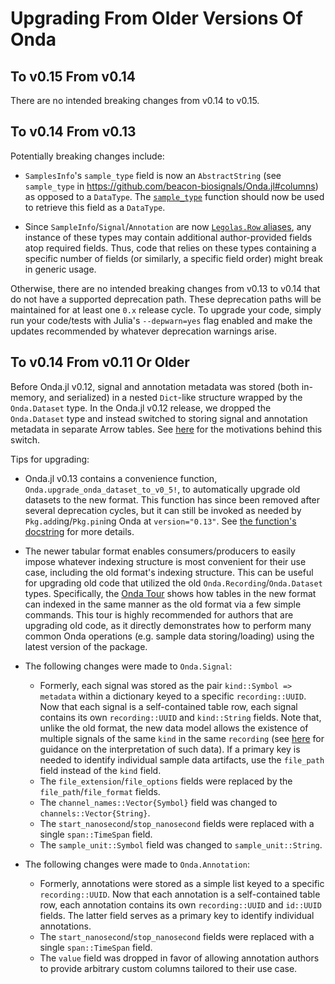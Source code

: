 # Upgrading From Older Versions Of Onda

## To v0.15 From v0.14

There are no intended breaking changes from v0.14 to v0.15.

## To v0.14 From v0.13

Potentially breaking changes include:

- `SamplesInfo`'s `sample_type` field is now an `AbstractString` (see `sample_type` in https://github.com/beacon-biosignals/Onda.jl#columns) as opposed to a `DataType`. The [`sample_type`](@ref) function should now be used to retrieve this field as a `DataType`.

- Since `SampleInfo`/`Signal`/`Annotation` are now [`Legolas.Row` aliases](https://beacon-biosignals.github.io/Legolas.jl/stable/#Legolas.Row), any instance of these types may contain additional author-provided fields atop required fields. Thus, code that relies on these types containing a specific number of fields (or similarly, a specific field order) might break in generic usage.

Otherwise, there are no intended breaking changes from v0.13 to v0.14 that do not have a supported deprecation path. These deprecation paths will be maintained for at least one `0.x` release cycle. To upgrade your code, simply run your code/tests with Julia's `--depwarn=yes` flag enabled and make the updates recommended by whatever deprecation warnings arise.

## To v0.14 From v0.11 Or Older

Before Onda.jl v0.12, signal and annotation metadata was stored (both in-memory, and serialized) in a nested `Dict`-like structure wrapped by the `Onda.Dataset` type. In the Onda.jl v0.12 release, we dropped the `Onda.Dataset` type and instead switched to storing signal and annotation metadata in separate Arrow tables. See [here](https://github.com/beacon-biosignals/OndaFormat/issues/25) for the motivations behind this switch.

Tips for upgrading:

- Onda.jl v0.13 contains a convenience function, `Onda.upgrade_onda_dataset_to_v0_5!`, to automatically upgrade old datasets to the new format. This function has since been removed after several deprecation cycles, but it can still be invoked as needed by `Pkg.add`ing/`Pkg.pin`ing Onda at `version="0.13"`. See [the function's docstring](https://github.com/beacon-biosignals/Onda.jl/blob/eb2623dc3fe436850667c646aa7c329485c61046/src/Onda.jl#L34-L70) for more details.

- The newer tabular format enables consumers/producers to easily impose whatever indexing structure is most convenient for their use case, including the old format's indexing structure. This can be useful for upgrading old code that utilized the old `Onda.Recording`/`Onda.Dataset` types. Specifically, the [Onda Tour](https://github.com/beacon-biosignals/Onda.jl/blob/master/examples/tour.jl) shows how tables in the new format can indexed in the same manner as the old format via a few simple commands. This tour is highly recommended for authors that are upgrading old code, as it directly demonstrates how to perform many common Onda operations (e.g. sample data storing/loading) using the latest version of the package.

- The following changes were made to `Onda.Signal`:
    - Formerly, each signal was stored as the pair `kind::Symbol => metadata` within a dictionary keyed to a specific `recording::UUID`. Now that each signal is a self-contained table row, each signal contains its own `recording::UUID` and `kind::String` fields. Note that, unlike the old format, the new data model allows the existence of multiple signals of the same `kind` in the same `recording` (see [here](https://github.com/beacon-biosignals/Onda.jl/README.md#columns) for guidance on the interpretation of such data). If a primary key is needed to identify individual sample data artifacts, use the `file_path` field instead of the `kind` field.
    - The `file_extension`/`file_options` fields were replaced by the `file_path`/`file_format` fields.
    - The `channel_names::Vector{Symbol}` field was changed to `channels::Vector{String}`.
    - The `start_nanosecond`/`stop_nanosecond` fields were replaced with a single `span::TimeSpan` field.
    - The `sample_unit::Symbol` field was changed to `sample_unit::String`.

- The following changes were made to `Onda.Annotation`:
    - Formerly, annotations were stored as a simple list keyed to a specific `recording::UUID`. Now that each annotation is a self-contained table row, each annotation contains its own `recording::UUID` and `id::UUID` fields. The latter field serves as a primary key to identify individual annotations.
    - The `start_nanosecond`/`stop_nanosecond` fields were replaced with a single `span::TimeSpan` field.
    - The `value` field was dropped in favor of allowing annotation authors to provide arbitrary custom columns tailored to their use case.
